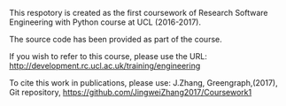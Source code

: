 

This respotory is created as the first coursework of Research Software Engineering with Python course at UCL (2016-2017).

The source code has been provided as part of the course.

If you wish to refer to this course, please use the URL: http://development.rc.ucl.ac.uk/training/engineering

To cite this work in publications, please use:
J.Zhang, Greengraph,(2017), Git repository, https://github.com/JingweiZhang2017/Coursework1
